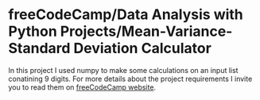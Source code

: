 
# freeCodeCamp/Data Analysis with Python Projects/Mean-Variance-Standard Deviation Calculator

In this project I used numpy to make some calculations on an input list conatining 9 digits. For more details about the project requirements I invite you to read them on [freeCodeCamp website](https://www.freecodecamp.org/learn/data-analysis-with-python/data-analysis-with-python-projects/mean-variance-standard-deviation-calculator).

